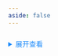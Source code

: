 ```yaml
---
aside: false
---
```


<style>
	.example{
		border: 1px solid #f5f5f5;
		border-radius: 5px;
		padding:20px
	}
	.el-button {
		margin:10px 5px
	}
	
	details > summary:first-of-type {
		/* font-size: 10px; */
		padding-top: 10px;
		cursor: pointer;
		color: #1989fa;
	}
</style>

<Demo />

<details>
<summary>展开查看</summary>

::: code-group
<<< ./demo/index.vue
:::
</details>

<script setup>
import Demo from './demo/index.vue'
</script>